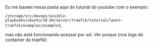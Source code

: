 Eu me baseei nessa pasta aqui do tutorial do youtube com o exemplo:

`/storage/src/devops/ansible-playbooks/ubuntu/18.04/server/traefik/tutorial/learn-traefik/examples/example3`,

mas não está funcionando acessar por ssl. Ver porque (nos logs do container do
traefik)
